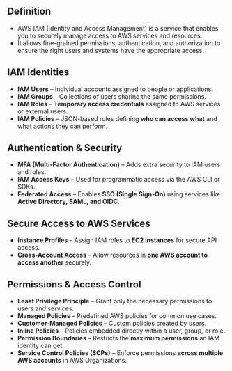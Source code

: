 ## **Definition**

- AWS IAM (Identity and Access Management) is a service that enables you to securely manage access to AWS services and resources. 
- It allows fine-grained permissions, authentication, and authorization to ensure the right users and systems have the appropriate access.

## **IAM Identities**

- **IAM Users** – Individual accounts assigned to people or applications.
- **IAM Groups** – Collections of users sharing the same permissions.
- **IAM Roles** – **Temporary access credentials** assigned to AWS services or external users.
- **IAM Policies** – JSON-based rules defining **who can access what** and what actions they can perform.

## **Authentication & Security**

- **MFA (Multi-Factor Authentication)** – Adds extra security to IAM users and roles.
- **IAM Access Keys** – Used for programmatic access via the AWS CLI or SDKs.
- **Federated Access** – Enables **SSO (Single Sign-On)** using services like **Active Directory, SAML, and OIDC**.

## **Secure Access to AWS Services**

- **Instance Profiles** – Assign IAM roles to **EC2 instances** for secure API access.
- **Cross-Account Access** – Allow resources in **one AWS account to access another** securely.

## **Permissions & Access Control**

- **Least Privilege Principle** – Grant only the necessary permissions to users and services.
- **Managed Policies** – Predefined AWS policies for common use cases.
- **Customer-Managed Policies** – Custom policies created by users.
- **Inline Policies** – Policies embedded directly within a user, group, or role.
- **Permission Boundaries** – Restricts the **maximum permissions** an IAM identity can get.
- **Service Control Policies (SCPs)** – Enforce permissions **across multiple AWS accounts** in AWS Organizations.
